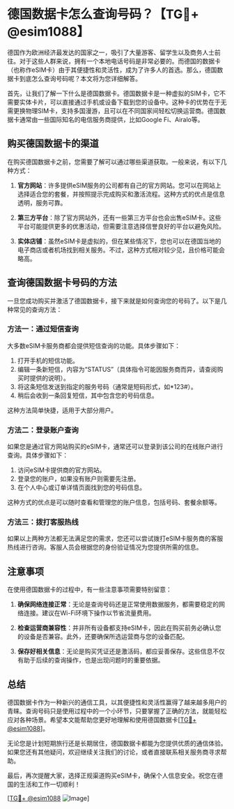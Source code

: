 # 德国数据卡怎么查询号码？【TG💪+ @esim1088】

德国作为欧洲经济最发达的国家之一，吸引了大量游客、留学生以及商务人士前往。对于这些人群来说，拥有一个本地电话号码是非常必要的。而德国的数据卡（也称作eSIM卡）由于其便捷性和灵活性，成为了许多人的首选。那么，德国数据卡到底怎么查询号码呢？本文将为您详细解答。

首先，让我们了解一下什么是德国数据卡。德国数据卡是一种虚拟的SIM卡，它不需要实体卡片，可以直接通过手机或设备下载到您的设备中。这种卡的优势在于无需更换物理SIM卡，支持多国漫游，且可以在不同国家间轻松切换运营商。德国数据卡通常由一些国际知名的电信服务商提供，比如Google Fi、Airalo等。

## 购买德国数据卡的渠道

在购买德国数据卡之前，您需要了解可以通过哪些渠道获取。一般来说，有以下几种方式：

1. **官方网站**：许多提供eSIM服务的公司都有自己的官方网站。您可以在网站上选择适合您的套餐，并按照提示完成购买和激活流程。这种方式的优点是信息透明，服务可靠。

2. **第三方平台**：除了官方网站外，还有一些第三方平台也会出售eSIM卡。这些平台可能提供更多的优惠活动，但需要注意选择信誉良好的平台以避免风险。

3. **实体店铺**：虽然eSIM卡是虚拟的，但在某些情况下，您也可以在德国当地的电子商店或者机场找到相关服务。不过，这种方式相对较少见，且价格可能会略高。

## 查询德国数据卡号码的方法

一旦您成功购买并激活了德国数据卡，接下来就是如何查询您的号码了。以下是几种常见的查询方法：

### 方法一：通过短信查询

大多数eSIM卡服务商都会提供短信查询的功能。具体步骤如下：

1. 打开手机的短信功能。
2. 编辑一条新短信，内容为“STATUS”（具体指令可能因服务商而异，请查阅购买时提供的说明）。
3. 将这条短信发送到指定的服务号码（通常是短码形式，如*123#）。
4. 稍后会收到一条回复短信，其中包含您的号码信息。

这种方法简单快捷，适用于大部分用户。

### 方法二：登录账户查询

如果您是通过官方网站购买的eSIM卡，通常还可以登录到该公司的在线账户进行查询。具体步骤如下：

1. 访问eSIM卡提供商的官方网站。
2. 登录您的账户，如果没有账户则需要先注册。
3. 在个人中心或订单详情页面找到您的号码信息。

这种方式的优点是可以随时查看和管理您的账户信息，包括号码、套餐余额等。

### 方法三：拨打客服热线

如果以上两种方法都无法满足您的需求，您还可以尝试拨打eSIM卡服务商的客服热线进行咨询。客服人员会根据您的身份验证情况为您提供所需的信息。

## 注意事项

在使用德国数据卡的过程中，有一些注意事项需要特别留意：

1. **确保网络连接正常**：无论是查询号码还是正常使用数据服务，都需要稳定的网络连接。建议在Wi-Fi环境下操作以节省流量费用。

2. **检查运营商兼容性**：并非所有设备都支持eSIM卡，因此在购买前务必确认您的设备是否兼容。此外，还要确保所选运营商与您的设备匹配。

3. **保存好相关信息**：无论是购买凭证还是激活码，都应妥善保存。这些信息不仅有助于后续的查询操作，也是出现问题时的重要依据。

## 总结

德国数据卡作为一种新兴的通信工具，以其便捷性和灵活性赢得了越来越多用户的青睐。查询号码只是使用过程中的一个小环节，只要掌握了正确的方法，就能轻松应对各种场景。希望本文能帮助您更好地理解和使用德国数据卡[[TG💪+ @esim1088](https://t.me/s/esim1088)]。

无论您是计划短期旅行还是长期居住，德国数据卡都能为您提供优质的通信体验。如果您还有其他疑问，欢迎继续关注我们的讨论，或者直接联系相关服务商寻求帮助。

最后，再次提醒大家，选择正规渠道购买eSIM卡，确保个人信息安全。祝您在德国的生活和工作一切顺利！

[[TG💪+ @esim1088](https://t.me/s/esim1088) ![Image](https://i.postimg.cc/4NQfJmqS/Snipaste-2025-05-13-00-14-12.png)]